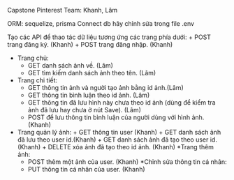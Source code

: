 Capstone Pinterest
Team: Khanh, Lâm

ORM: sequelize, prisma
Connect db hãy chỉnh sửa trong file .env

Tạo các API để thao tác dữ liệu tương ứng các trang phía dưới: + POST trang đăng ký. (Khanh) + POST trang đăng nhập. (Khanh)

- Trang chủ:
  - GET danh sách ảnh về. (Lâm)
  - GET tìm kiếm danh sách ảnh theo tên. (Lâm)
- Trang chi tiết:
  - GET thông tin ảnh và người tạo ảnh bằng id ảnh.(Lâm)
  - GET thông tin bình luận theo id ảnh. (Lâm)
  - GET thông tin đã lưu hình này chưa theo id ảnh (dùng để kiểm tra ảnh đã lưu hay chưa ở nút Save). (Lâm)
  - POST để lưu thông tin bình luận của người dùng với hình ảnh. (Khanh)
- Trang quản lý ảnh: + GET thông tin user (Khanh) + GET danh sách ảnh đã lưu theo user id.(Khanh) + GET danh sách ảnh đã tạo theo user id.(Khanh) + DELETE xóa ảnh đã tạo theo id ảnh. (Khanh)
  \*Trang thêm ảnh:
  - POST thêm một ảnh của user. (Khanh)
    \*Chỉnh sửa thông tin cá nhân:
  - PUT thông tin cá nhân của user. (Khanh)
